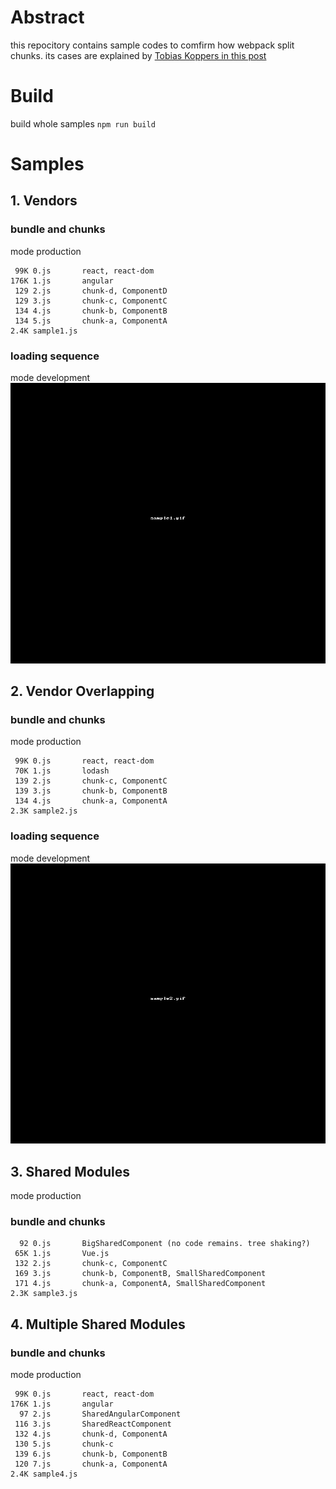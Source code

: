 # Abstract
this repocitory contains sample codes to comfirm how webpack split chunks.
its cases are explained by [Tobias Koppers in this post](https://medium.com/webpack/webpack-4-code-splitting-chunk-graph-and-the-splitchunks-optimization-be739a861366)

# Build
build whole samples
`npm run build`

# Samples

## 1. Vendors

### bundle and chunks
mode production
```
 99K 0.js       react, react-dom
176K 1.js       angular
 129 2.js       chunk-d, ComponentD
 129 3.js       chunk-c, ComponentC
 134 4.js       chunk-b, ComponentB
 134 5.js       chunk-a, ComponentA
2.4K sample1.js
```

### loading sequence
mode development
![loading sequence image](./images/sample1.gif)

## 2. Vendor Overlapping

### bundle and chunks
mode production
```
 99K 0.js       react, react-dom
 70K 1.js       lodash
 139 2.js       chunk-c, ComponentC
 139 3.js       chunk-b, ComponentB
 134 4.js       chunk-a, ComponentA
2.3K sample2.js
```

### loading sequence
mode development
![loading sequence image](./images/sample2.gif)


## 3. Shared Modules
mode production
### bundle and chunks
```
  92 0.js       BigSharedComponent (no code remains. tree shaking?)
 65K 1.js       Vue.js
 132 2.js       chunk-c, ComponentC
 169 3.js       chunk-b, ComponentB, SmallSharedComponent
 171 4.js       chunk-a, ComponentA, SmallSharedComponent
2.3K sample3.js
```

## 4. Multiple Shared Modules

### bundle and chunks
mode production
```
 99K 0.js       react, react-dom
176K 1.js       angular
  97 2.js       SharedAngularComponent
 116 3.js       SharedReactComponent
 132 4.js       chunk-d, ComponentA
 130 5.js       chunk-c
 139 6.js       chunk-b, ComponentB
 120 7.js       chunk-a, ComponentA
2.4K sample4.js
```
